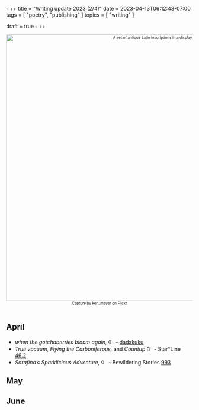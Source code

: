 +++
title = "Writing update 2023 (2/4)"
date = 2023-04-13T06:12:43-07:00
tags = [
  "poetry",
  "publishing"
]
topics = [
  "writing"
]

draft = true
+++
<div align="center" style="font-size:x-small"><img src="https://milkfish08.s3.amazonaws.com/photo/blog/32783516765_fc071a04ba_k.jpg" width="800" height="720" alt="A set of antique Latin inscriptions in a display case"
title="A set of antique Latin inscriptions in a display case" /><br />
Capture by ken_mayer on Flickr</div><br clear="all" />

## April

* *when the gotchaberries bloom again,* <img src="https://milkfish08.s3.amazonaws.com/photo/blog/award_star_gold_1.png" width=16 height=16 title="gold star" /> - [dadakuku](https://dadakuku.com/2023/04/02/when-the-gotchaberries-bloom-again/)
* *True vacuum,* *Flying the Carboniferous,* and *Countup* <img src="https://milkfish08.s3.amazonaws.com/photo/blog/award_star_gold_1.png" width=16 height=16 title="gold star" /> - Star*Line [46.2](https://sfpoetry.com/sl/issues/starline46.2.html)
* *Sarafina’s Sparklicious Adventure,* <img src="https://milkfish08.s3.amazonaws.com/photo/blog/award_star_gold_1.png" width=16 height=16 title="gold star" /> - Bewildering Stories [993](http://www.bewilderingstories.com/issue992/sarafina.html)

## May

## June

